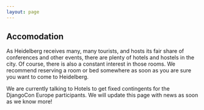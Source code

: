 ```yaml
---
layout: page
---
```


## Accomodation

As Heidelberg receives many, many tourists, and hosts its fair share of conferences and other
events, there are plenty of hotels and hostels in the city. Of course, there is also a constant
interest in those rooms. We recommend reserving a room or bed somewhere as soon as you are sure you
want to come to Heidelberg.

We are currently talking to Hotels to get fixed contingents for the DjangoCon Europe participants.
We will update this page with news as soon as we know more!
